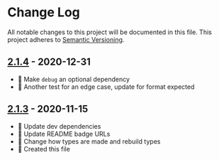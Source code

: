 # Change Log

All notable changes to this project will be documented in this file. This project adheres to [Semantic Versioning](http://semver.org/).

## [2.1.4](https://github.com/uttori/uttori-plugin-vm-popular-documents/compare/v2.1.3...v2.1.4) - 2020-12-31

- 🧰 Make `debug` an optional dependency
- 🧰 Another test for an edge case, update for format expected

## [2.1.3](https://github.com/uttori/uttori-plugin-vm-popular-documents/compare/v2.1.2...v2.1.3) - 2020-11-15

- 🎁 Update dev dependencies
- 🎁 Update README badge URLs
- 🧰 Change how types are made and rebuild types
- 🧰 Created this file
